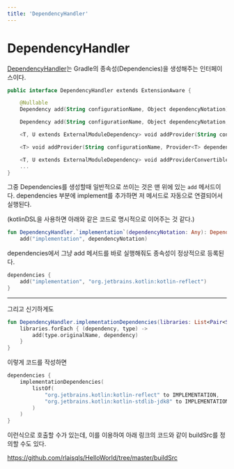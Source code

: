 ```yaml
---
title: 'DependencyHandler'
---
```

# DependencyHandler

[DependencyHandler](https://docs.gradle.org/current/javadoc/org/gradle/api/artifacts/dsl/DependencyHandler.html)는 Gradle의 종속성(Dependencies)을 생성해주는 인터페이스이다.

```kotlin
public interface DependencyHandler extends ExtensionAware {

    @Nullable
    Dependency add(String configurationName, Object dependencyNotation);

    Dependency add(String configurationName, Object dependencyNotation, Closure configureClosure);

    <T, U extends ExternalModuleDependency> void addProvider(String configurationName, Provider<T> dependencyNotation, Action<? super U> configuration);

    <T> void addProvider(String configurationName, Provider<T> dependencyNotation);

    <T, U extends ExternalModuleDependency> void addProviderConvertible(String configurationName, ProviderConvertible<T> dependencyNotation, Action<? super U> configuration);
    ...
}
```

그중 Dependencies를 생성할때 일반적으로 쓰이는 것은 맨 위에 있는 `add` 메서드이다. dependencies 부분에 implement를 추가하면 저 메서드로 자동으로 연결되어서 실행된다.

(kotlinDSL을 사용하면 아래와 같은 코드로 명시적으로 이어주는 것 같다.)

```kotlin
fun DependencyHandler.`implementation`(dependencyNotation: Any): Dependency? =
    add("implementation", dependencyNotation)
```

dependencies에서 그냥 add 메서드를 바로 실행해줘도 종속성이 정상적으로 등록된다.

```kotlin
dependencies {
    add("implementation", "org.jetbrains.kotlin:kotlin-reflect")
}
```

---

그리고 신기하게도

```kotlin
fun DependencyHandler.implementationDependencies(libraries: List<Pair<String, ImplementationType>>) {
    libraries.forEach { (dependency, type) ->
        add(type.originalName, dependency)
    }
}
```

이렇게 코드를 작성하면

```kotlin
dependencies {
    implementationDependencies(
        listOf(
            "org.jetbrains.kotlin:kotlin-reflect" to IMPLEMENTATION,
            "org.jetbrains.kotlin:kotlin-stdlib-jdk8" to IMPLEMENTATION
        )
    )
}
```

이런식으로 호출할 수가 있는데, 이를 이용하여 아래 링크의 코드와 같이 buildSrc를 정의할 수도 있다.

https://github.com/rlaisqls/HelloWorld/tree/master/buildSrc